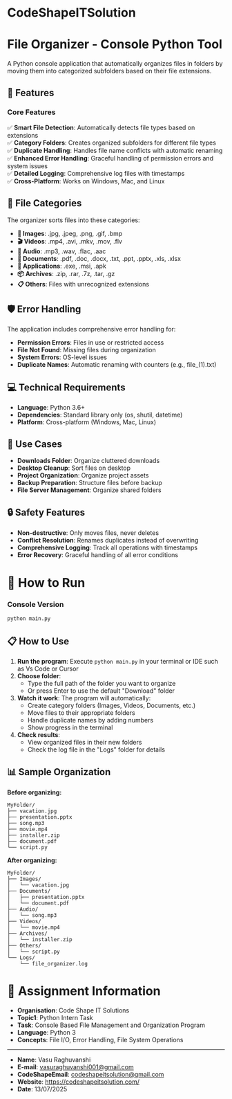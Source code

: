 # CodeShapeITSolution


# File Organizer - Console Python Tool

A Python console application that automatically organizes files in folders by moving them into categorized subfolders based on their file extensions.

## 🚀 Features

### Core Features
✅ **Smart File Detection**: Automatically detects file types based on extensions  
✅ **Category Folders**: Creates organized subfolders for different file types  
✅ **Duplicate Handling**: Handles file name conflicts with automatic renaming  
✅ **Enhanced Error Handling**: Graceful handling of permission errors and system issues  
✅ **Detailed Logging**: Comprehensive log files with timestamps  
✅ **Cross-Platform**: Works on Windows, Mac, and Linux  

## 📁 File Categories

The organizer sorts files into these categories:

- **📸 Images**: .jpg, .jpeg, .png, .gif, .bmp
- **🎬 Videos**: .mp4, .avi, .mkv, .mov, .flv  
- **🎵 Audio**: .mp3, .wav, .flac, .aac
- **📄 Documents**: .pdf, .doc, .docx, .txt, .ppt, .pptx, .xls, .xlsx
- **💾 Applications**: .exe, .msi, .apk
- **📦 Archives**: .zip, .rar, .7z, .tar, .gz
- **📋 Others**: Files with unrecognized extensions
## 🛡️ Error Handling

The application includes comprehensive error handling for:
- **Permission Errors**: Files in use or restricted access
- **File Not Found**: Missing files during organization
- **System Errors**: OS-level issues
- **Duplicate Names**: Automatic renaming with counters (e.g., file_(1).txt)

## 💻 Technical Requirements

- **Language**: Python 3.6+
- **Dependencies**: Standard library only (os, shutil, datetime)
- **Platform**: Cross-platform (Windows, Mac, Linux)

## 🎯 Use Cases

- **Downloads Folder**: Organize cluttered downloads
- **Desktop Cleanup**: Sort files on desktop
- **Project Organization**: Organize project assets
- **Backup Preparation**: Structure files before backup
- **File Server Management**: Organize shared folders

## 🔒 Safety Features

- **Non-destructive**: Only moves files, never deletes
- **Conflict Resolution**: Renames duplicates instead of overwriting
- **Comprehensive Logging**: Track all operations with timestamps
- **Error Recovery**: Graceful handling of all error conditions



# 🔧 How to Run

### Console Version
```bash
python main.py
```

## 📋 How to Use

1. **Run the program**: Execute `python main.py` in your terminal or IDE such as Vs Code or Cursor
2. **Choose folder**: 
   - Type the full path of the folder you want to organize
   - Or press Enter to use the default "Download" folder
3. **Watch it work**: The program will automatically:
   - Create category folders (Images, Videos, Documents, etc.)
   - Move files to their appropriate folders
   - Handle duplicate names by adding numbers
   - Show progress in the terminal
4. **Check results**: 
   - View organized files in their new folders
   - Check the log file in the "Logs" folder for details

## 📊 Sample Organization

**Before organizing:**
```
MyFolder/
├── vacation.jpg
├── presentation.pptx
├── song.mp3
├── movie.mp4
├── installer.zip
├── document.pdf
└── script.py
```

**After organizing:**
```
MyFolder/
├── Images/
│   └── vacation.jpg
├── Documents/
│   ├── presentation.pptx
│   └── document.pdf
├── Audio/
│   └── song.mp3
├── Videos/
│   └── movie.mp4
├── Archives/
│   └── installer.zip
├── Others/
│   └── script.py
└── Logs/
    └── file_organizer.log
```



# 📝 Assignment Information

- **Organisation**: Code Shape IT Solutions
- **Topic1**: Python Intern Task
- **Task**: Console Based File Management and Organization Program  
- **Language**: Python 3  
- **Concepts**: File I/O, Error Handling, File System Operations

---

- **Name**: Vasu Raghuvanshi
- **E-mail**: vasuraghuvanshi001@gmail.com
- **CodeShapeEmail**: codeshapeitsolution@gmail.com
- **Website**: https://codeshapeitsolution.com/
- **Date**: 13/07/2025
